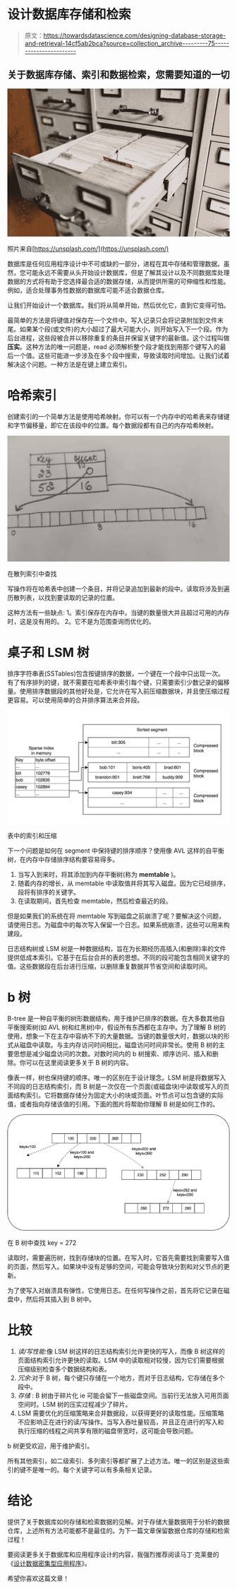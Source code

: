# 设计数据库存储和检索

> 原文：<https://towardsdatascience.com/designing-database-storage-and-retrieval-14cf5ab2bca?source=collection_archive---------75----------------------->

## 关于数据库存储、索引和数据检索，您需要知道的一切

![](img/ce40f0852fb6999fbd789ae911473a81.png)

照片来自[https://unsplash.com/](https://unsplash.com/)

数据库是任何应用程序设计中不可或缺的一部分，进程在其中存储和管理数据。虽然，您可能永远不需要从头开始设计数据库，但是了解其设计以及不同数据库处理数据的方式将有助于您选择最合适的数据存储，从而提供所需的可伸缩性和性能。例如，适合处理事务性数据的数据库可能不适合数据仓库。

让我们开始设计一个数据库。我们将从简单开始，然后优化它，直到它变得可怕。

最简单的方法是将键值对保存在一个文件中。写入记录只会将记录附加到文件末尾。如果某个段(或文件)的大小超过了最大可能大小，则开始写入下一个段。作为后台进程，这些段被合并以移除重复的条目并保留关键字的最新值。这个过程叫做**压实**。这种方法的唯一问题是，read 必须解析整个段才能找到用那个键写入的最后一个值。这些可能进一步涉及在多个段中搜索，导致读取时间增加。让我们试着解决这个问题。一种方法是在键上建立索引。

# 哈希索引

创建索引的一个简单方法是使用哈希映射。你可以有一个内存中的哈希表来存储键和字节偏移量，即它在该段中的位置。每个数据段都有自己的内存哈希映射。

![](img/da5093c1e898d1f225a3bc09054144f2.png)

在散列索引中查找

写操作将在哈希表中创建一个条目，并将记录追加到最新的段中。读取将涉及到遍历散列表，以找到要读取的记录的位置。

这种方法有一些缺点:
1。索引保存在内存中。当键的数量很大并且超过可用的内存时，这是没有用的。
2。它不是为范围查询而优化的。

# 桌子和 LSM 树

排序字符串表(SSTables)包含按键排序的数据，一个键在一个段中只出现一次。有了有序排列的键，就不需要在哈希表中索引每个键，只需要索引少数记录的偏移量。使用排序数据段的其他好处是，它允许在写入前压缩数据块，并且使压缩过程更容易。可以使用简单的合并排序算法来合并段。

![](img/32ff900de3a34d1b0b62942780593dd5.png)

表中的索引和压缩

下一个问题是如何在 segment 中保持键的排序顺序？使用像 AVL 这样的自平衡树，在内存中存储排序结构要容易得多。

1.  当写入到来时，将其添加到内存平衡树(称为 **memtable** )。
2.  随着内存的增长，从 memtable 中读取值并将其写入磁盘。因为它已经排序，段将有排序的关键字。
3.  在读取期间，首先检查 memtable，然后检查最近的段。

但是如果我们的系统在将 memtable 写到磁盘之前崩溃了呢？要解决这个问题，请使用日志。为磁盘中的每次写入保留一个日志。如果系统崩溃，这些可以用来构建段。

日志结构树或 LSM 树是一种数据结构，旨在为长期经历高插入(和删除)率的文件提供低成本索引。它基于在后台合并的表的思想。不同的段可能包含相同关键字的值。这些数据段在后台进行压缩，以删除重复数据并节省空间和读取时间。

# b 树

B-tree 是一种自平衡的树形数据结构，用于维护已排序的数据。在大多数其他自平衡搜索树(如 AVL 树和红黑树)中，假设所有东西都在主存中。为了理解 B 树的使用，想象一下在主存中容纳不下的大量数据。当键的数量很大时，数据以块的形式从磁盘中读取。与主内存访问时间相比，磁盘访问时间非常长。使用 B 树的主要思想是减少磁盘访问的次数。对数时间内的 b 树搜索、顺序访问、插入和删除。你可以在这里阅读更多关于 B 树的内容。

像表一样，树也保持键的顺序。唯一的区别在于设计理念。LSM 树是将数据写入不同段的日志结构索引，而 B 树是一次仅在一个页面(或磁盘块)中读取或写入的页面结构索引。它将数据存储分为固定大小的块或页面。叶节点可以包含键的实际值，或者指向存储该值的引用。下面的图片将帮助你理解 B 树是如何工作的。

![](img/a29e835cb68fccb6721a440504a0d1c5.png)

在 B 树中查找 key = 272

读取时，需要遍历树，找到存储块的位置。在写入时，它首先需要找到需要写入值的页面，然后写入。如果块中没有足够的空间，可能会导致块分割和对父节点的更新。

为了使写入对崩溃具有弹性，它使用日志。在任何写操作之前，首先将它记录在磁盘中，然后将其插入到 B 树中。

# 比较

1.  *读/写性能*:像 LSM 树这样的日志结构索引允许更快的写入，而像 B 树这样的页面结构索引允许更快的读取。LSM 中的读取相对较慢，因为它们需要根据压缩级别检查多个数据结构和表。
2.  *冗余*:对于 B 树，每个键只存储在一个地方，而对于日志结构，它存储在多个段中。
3.  *存储* : B 树由于碎片化 ie 可能会留下一些磁盘空间。当前行无法放入可用页面空间时。LSM 树的压实过程减少了碎片。
4.  LSM 需要优化的压缩策略来合并数据段，以获得更好的读取性能。压缩策略不应影响正在进行的读/写操作。当写入吞吐量较高，并且正在进行的写入和执行压缩的线程之间共享有限的磁盘带宽时，这可能会导致问题。

b 树更受欢迎，用于维护索引。

所有其他索引，如二级索引、多列索引等都扩展了上述方法。唯一的区别是这些索引的键不是唯一的。每个关键字可以有多条相关记录。

# 结论

提供了关于数据库如何存储和检索数据的见解。对于存储大量数据用于分析的数据仓库，上述所有方法可能都不是最佳的。为下一篇文章保留数据仓库的存储和检索过程！

要阅读更多关于数据库和应用程序设计的内容，我强烈推荐阅读马丁·克莱曼的《[设计数据密集型应用程序](http://a-fwd.to/7qfbP5v)》。

希望你喜欢这篇文章！